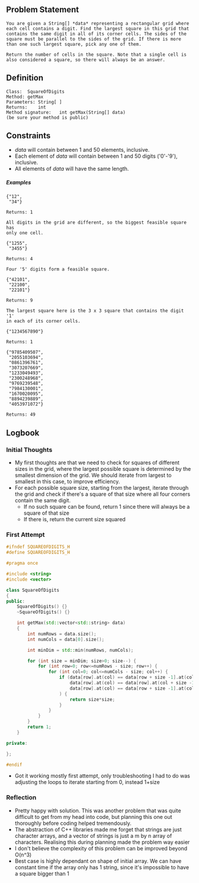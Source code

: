 
## Problem Statement

```
You are given a String[] *data* representing a rectangular grid where each cell contains a digit. Find the largest square in this grid that contains the same digit in all of its corner cells. The sides of the square must be parallel to the sides of the grid. If there is more than one such largest square, pick any one of them.

Return the number of cells in the square. Note that a single cell is also considered a square, so there will always be an answer.
```
## Definition

```
Class:	SquareOfDigits
Method:	getMax
Parameters:	String[ ]
Returns:	int
Method signature:	int getMax(String[] data)
(be sure your method is public)
```

## Constraints

-	*data* will contain between 1 and 50 elements, inclusive.
-	Each element of *data* will contain between 1 and 50 digits ('0'-'9'), inclusive.
-	All elements of *data* will have the same length.
##### Examples

```
{"12",
 "34"}

Returns: 1

All digits in the grid are different, so the biggest feasible square has
only one cell.
```

```
{"1255",
 "3455"}

Returns: 4

Four '5' digits form a feasible square.
```

```
{"42101",
 "22100",
 "22101"}

Returns: 9

The largest square here is the 3 x 3 square that contains the digit '1'
in each of its corner cells.
```

```
{"1234567890"}

Returns: 1
```

```
{"9785409507",
 "2055103694",
 "0861396761",
 "3073207669",
 "1233049493",
 "2300248968",
 "9769239548",
 "7984130001",
 "1670020095",
 "8894239889",
 "4053971072"}

Returns: 49
```

## Logbook

### Initial Thoughts
- My first thoughts are that we need to check for squares of different sizes in the grid, where the largest possible square is determined by the smallest dimension of the grid. We should iterate from largest to smallest in this case, to improve efficiency. 
- For each possible square size, starting from the largest, iterate through the grid and check if there's a square of that size where all four corners contain the same digit.
	- If no such square can be found, return 1 since there will always be a square of that size
	- If there is, return the current size squared


### First Attempt

```cpp
#ifndef SQUAREOFDIGITS_H
#define SQUAREOFDIGITS_H

#pragma once

#include <string>
#include <vector>

class SquareOfDigits
{
public:
    SquareOfDigits() {}
    ~SquareOfDigits() {}

    int getMax(std::vector<std::string> data)
    {
        int numRows = data.size();
        int numCols = data[0].size();

        int minDim = std::min(numRows, numCols);

        for (int size = minDim; size>0; size--) {
            for (int row=0; row<=numRows - size; row++) {
                for (int col=0; col<=numCols - size; col++) {
                    if (data[row].at(col) == data[row + size -1].at(col) &&
                        data[row].at(col) == data[row].at(col + size -1) &&
                        data[row].at(col) == data[row + size -1].at(col + size -1)
                    ) {
                        return size*size;
                    }
                }
            }
        }
        return 1;
    }

private:

};

#endif
```

- Got it working mostly first attempt, only troubleshooting I had to do was adjusting the loops to iterate starting from 0, instead 1+size

### Reflection
- Pretty happy with solution. This was another problem that was quite difficult to get from my head into code, but planning this one out thoroughly before coding helped tremendously.
- The abstraction of C++ libraries made me forget that strings are just character arrays, and a vector of strings is just a m by n array of characters. Realising this during planning made the problem way easier
- I don't believe the complexity of this problem can be improved beyond O(n^3)
- Best case is highly dependant on shape of initial array. We can have constant time if the array only has 1 string, since it's impossible to have a square bigger than 1